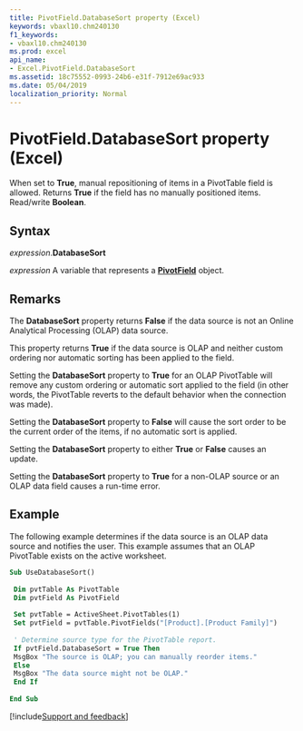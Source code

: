 ```yaml
---
title: PivotField.DatabaseSort property (Excel)
keywords: vbaxl10.chm240130
f1_keywords:
- vbaxl10.chm240130
ms.prod: excel
api_name:
- Excel.PivotField.DatabaseSort
ms.assetid: 18c75552-0993-24b6-e31f-7912e69ac933
ms.date: 05/04/2019
localization_priority: Normal
---
```



# PivotField.DatabaseSort property (Excel)

When set to **True**, manual repositioning of items in a PivotTable field is allowed. Returns **True** if the field has no manually positioned items. Read/write **Boolean**.


## Syntax

_expression_.**DatabaseSort**

_expression_ A variable that represents a **[PivotField](Excel.PivotField.md)** object.


## Remarks

The **DatabaseSort** property returns **False** if the data source is not an Online Analytical Processing (OLAP) data source.

This property returns **True** if the data source is OLAP and neither custom ordering nor automatic sorting has been applied to the field.

Setting the **DatabaseSort** property to **True** for an OLAP PivotTable will remove any custom ordering or automatic sort applied to the field (in other words, the PivotTable reverts to the default behavior when the connection was made).

Setting the **DatabaseSort** property to **False** will cause the sort order to be the current order of the items, if no automatic sort is applied.

Setting the **DatabaseSort** property to either **True** or **False** causes an update.

Setting the **DatabaseSort** property to **True** for a non-OLAP source or an OLAP data field causes a run-time error.


## Example

The following example determines if the data source is an OLAP data source and notifies the user. This example assumes that an OLAP PivotTable exists on the active worksheet.


```vb
Sub UseDatabaseSort() 
 
 Dim pvtTable As PivotTable 
 Dim pvtField As PivotField 
 
 Set pvtTable = ActiveSheet.PivotTables(1) 
 Set pvtField = pvtTable.PivotFields("[Product].[Product Family]") 
 
 ' Determine source type for the PivotTable report. 
 If pvtField.DatabaseSort = True Then 
 MsgBox "The source is OLAP; you can manually reorder items." 
 Else 
 MsgBox "The data source might not be OLAP." 
 End If 
 
End Sub
```




[!include[Support and feedback](~/includes/feedback-boilerplate.md)]